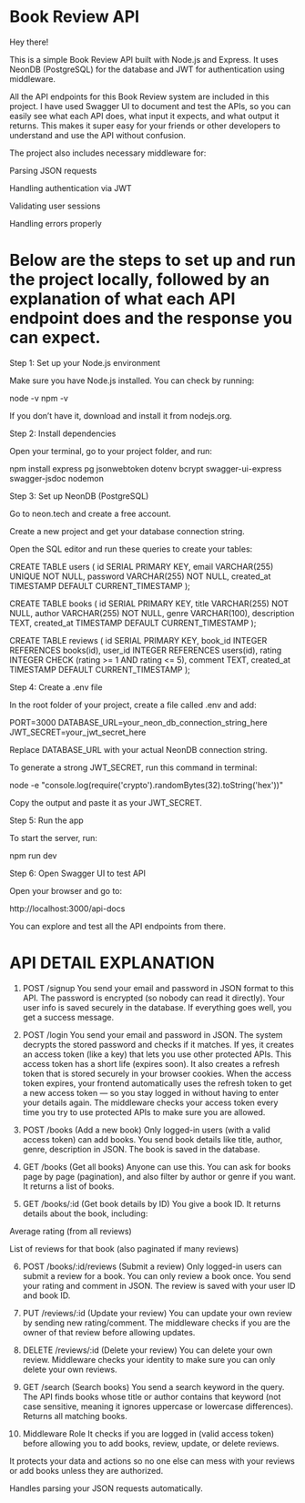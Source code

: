 # Book Review API

Hey there! 

This is a simple Book Review API built with Node.js and Express. It uses NeonDB (PostgreSQL) for the database and JWT for authentication using middleware. 

All the API endpoints for this Book Review system are included in this project.
I have used Swagger UI to document and test the APIs, so you can easily see what each API does, what input it expects, and what output it returns. This makes it super easy for your friends or other developers to understand and use the API without confusion.

The project also includes necessary middleware for:

Parsing JSON requests

Handling authentication via JWT

Validating user sessions

Handling errors properly

# Below are the steps to set up and run the project locally, followed by an explanation of what each API endpoint does and the response you can expect.



Step 1: Set up your Node.js environment

Make sure you have Node.js installed. You can check by running:

node -v
npm -v

If you don’t have it, download and install it from nodejs.org.

Step 2: Install dependencies

Open your terminal, go to your project folder, and run:

npm install express pg jsonwebtoken dotenv bcrypt swagger-ui-express swagger-jsdoc nodemon

Step 3: Set up NeonDB (PostgreSQL)

Go to neon.tech and create a free account.

Create a new project and get your database connection string.

Open the SQL editor and run these queries to create your tables:

CREATE TABLE users (
id SERIAL PRIMARY KEY,
email VARCHAR(255) UNIQUE NOT NULL,
password VARCHAR(255) NOT NULL,
created_at TIMESTAMP DEFAULT CURRENT_TIMESTAMP
);

CREATE TABLE books (
id SERIAL PRIMARY KEY,
title VARCHAR(255) NOT NULL,
author VARCHAR(255) NOT NULL,
genre VARCHAR(100),
description TEXT,
created_at TIMESTAMP DEFAULT CURRENT_TIMESTAMP
);

CREATE TABLE reviews (
id SERIAL PRIMARY KEY,
book_id INTEGER REFERENCES books(id),
user_id INTEGER REFERENCES users(id),
rating INTEGER CHECK (rating >= 1 AND rating <= 5),
comment TEXT,
created_at TIMESTAMP DEFAULT CURRENT_TIMESTAMP
);

Step 4: Create a .env file

In the root folder of your project, create a file called .env and add:

PORT=3000
DATABASE_URL=your_neon_db_connection_string_here
JWT_SECRET=your_jwt_secret_here

Replace DATABASE_URL with your actual NeonDB connection string.

To generate a strong JWT_SECRET, run this command in terminal:

node -e "console.log(require('crypto').randomBytes(32).toString('hex'))"

Copy the output and paste it as your JWT_SECRET.

Step 5: Run the app

To start the server, run:

npm run dev

Step 6: Open Swagger UI to test API

Open your browser and go to:

http://localhost:3000/api-docs

You can explore and test all the API endpoints from there.

# API DETAIL EXPLANATION

1. POST /signup
You send your email and password in JSON format to this API.
The password is encrypted (so nobody can read it directly).
Your user info is saved securely in the database.
If everything goes well, you get a success message.


2. POST /login
You send your email and password in JSON.
The system decrypts the stored password and checks if it matches.
If yes, it creates an access token (like a key) that lets you use other protected APIs.
This access token has a short life (expires soon).
It also creates a refresh token that is stored securely in your browser cookies.
When the access token expires, your frontend automatically uses the refresh token to get a new access token — so you stay logged in without having to enter your details again.
The middleware checks your access token every time you try to use protected APIs to make sure you are allowed.

3. POST /books (Add a new book)
Only logged-in users (with a valid access token) can add books.
You send book details like title, author, genre, description in JSON.
The book is saved in the database.

4. GET /books (Get all books)
Anyone can use this.
You can ask for books page by page (pagination), and also filter by author or genre if you want.
It returns a list of books.

5. GET /books/:id (Get book details by ID)
You give a book ID.
It returns details about the book, including:

Average rating (from all reviews)

List of reviews for that book (also paginated if many reviews)

6. POST /books/:id/reviews (Submit a review)
Only logged-in users can submit a review for a book.
You can only review a book once.
You send your rating and comment in JSON.
The review is saved with your user ID and book ID.

7. PUT /reviews/:id (Update your review)
You can update your own review by sending new rating/comment.
The middleware checks if you are the owner of that review before allowing updates.

8. DELETE /reviews/:id (Delete your review)
You can delete your own review.
Middleware checks your identity to make sure you can only delete your own reviews.

9. GET /search (Search books)
You send a search keyword in the query.
The API finds books whose title or author contains that keyword (not case sensitive, meaning it ignores uppercase or lowercase differences).
Returns all matching books.

10. Middleware Role
It checks if you are logged in (valid access token) before allowing you to add books, review, update, or delete reviews.

It protects your data and actions so no one else can mess with your reviews or add books unless they are authorized.

Handles parsing your JSON requests automatically.